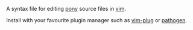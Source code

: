 A syntax file for editing [pony](http://ponylang.org) source files in [vim](http://www.vim.org/).

Install with your favourite plugin manager such as [vim-plug](https://github.com/junegunn/vim-plug) or [pathogen](https://github.com/tpope/vim-pathogen).

